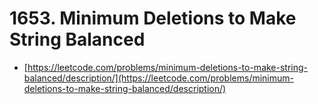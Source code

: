 # 1653. Minimum Deletions to Make String Balanced

- [https://leetcode.com/problems/minimum-deletions-to-make-string-balanced/description/](https://leetcode.com/problems/minimum-deletions-to-make-string-balanced/description/)
